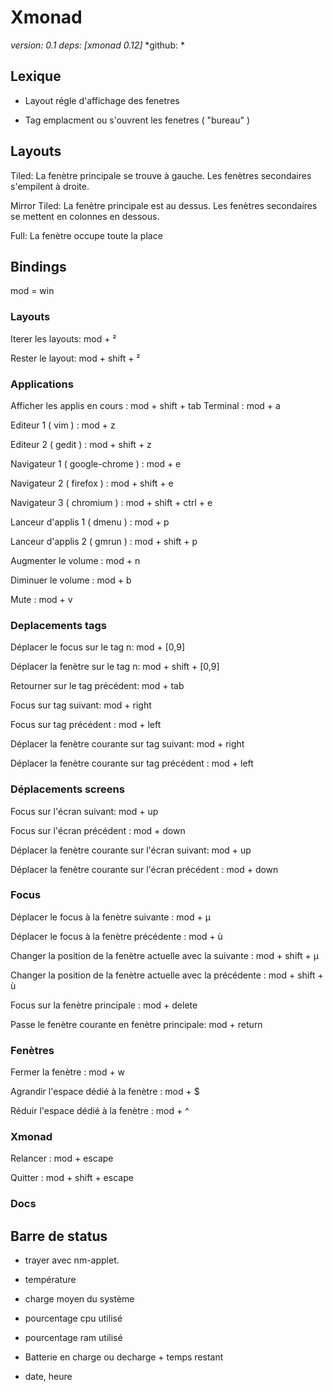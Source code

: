 # Xmonad 

*version: 0.1*
*deps: [xmonad 0.12]*
*github: *

## Lexique

* Layout régle d'affichage des fenetres 

* Tag emplacment ou s'ouvrent les fenetres ( "bureau" )

## Layouts

Tiled: La fenètre principale se trouve à gauche. Les fenètres secondaires s'empilent à droite.

Mirror Tiled: La fenètre principale est au dessus. Les fenètres secondaires se mettent en colonnes en dessous.

Full: La fenètre occupe toute la place

## Bindings

mod = win

### Layouts

Iterer les layouts: mod + ²

Rester le layout: mod + shift + ²

### Applications

Afficher les applis en cours : mod + shift + tab
Terminal : mod + a

Editeur 1 ( vim ) : mod + z

Editeur 2 ( gedit ) : mod + shift + z

Navigateur 1 ( google-chrome ) : mod + e

Navigateur 2 ( firefox ) : mod + shift + e

Navigateur 3 ( chromium ) : mod + shift + ctrl + e

Lanceur d'applis 1 ( dmenu ) : mod + p

Lanceur d'applis 2 ( gmrun ) : mod + shift + p

Augmenter le volume : mod + n

Diminuer le volume : mod + b

Mute  : mod + v

### Deplacements tags

Déplacer le focus sur le tag n: mod + [0,9]

Déplacer la fenètre sur le tag n: mod + shift + [0,9]

Retourner sur le tag précédent: mod + tab

Focus sur tag suivant: mod + right

Focus sur tag précédent : mod + left 

Déplacer la fenètre courante sur tag suivant: mod + right 

Déplacer la fenètre courante  sur tag précédent : mod + left

### Déplacements screens

Focus sur l'écran suivant: mod + up

Focus sur l'écran précédent : mod + down 

Déplacer la fenètre courante sur l'écran suivant: mod + up 

Déplacer la fenètre courante  sur l'écran précédent : mod + down 


### Focus

Déplacer le focus à la fenètre suivante : mod + µ

Déplacer le focus à la fenètre précédente : mod + ù

Changer la position de la fenètre actuelle avec la suivante : mod + shift + µ

Changer la position de la fenètre actuelle avec la précédente : mod + shift + ù

Focus sur la fenètre principale : mod + delete

Passe le fenètre courante en fenètre principale: mod + return

### Fenètres

Fermer la fenètre : mod + w 

Agrandir l'espace dédié à la fenètre : mod + $

Réduir l'espace dédié à la fenètre : mod + ^

### Xmonad

Relancer : mod + escape 

Quitter : mod + shift + escape

### Docs 

## Barre de status

* trayer avec nm-applet.

* température

* charge moyen du système

* pourcentage cpu utilisé

* pourcentage ram utilisé

* Batterie en charge ou decharge + temps restant

* date, heure
